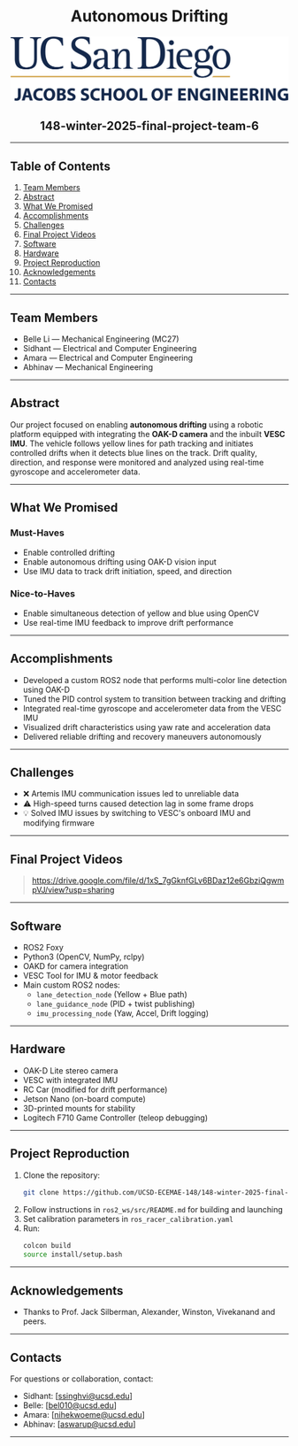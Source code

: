 # <div align="center">Autonomous Drifting</div>
![image](Media/UCSDLogo_JSOE_BlueGold_0_0.png)
## <div align="center"> 148-winter-2025-final-project-team-6</div>

---

## Table of Contents
1. [Team Members](#team-members)
2. [Abstract](#abstract)
3. [What We Promised](#what-we-promised)
4. [Accomplishments](#accomplishments)
5. [Challenges](#challenges)
6. [Final Project Videos](#final-project-videos)
7. [Software](#software)
8. [Hardware](#hardware)
9. [Project Reproduction](#project-reproduction)
10. [Acknowledgements](#acknowledgements)
11. [Contacts](#contacts)

---

## Team Members
- Belle Li — Mechanical Engineering (MC27)  
- Sidhant — Electrical and Computer Engineering  
- Amara — Electrical and Computer Engineering  
- Abhinav — Mechanical Engineering  

---

## Abstract
Our project focused on enabling **autonomous drifting** using a robotic platform equipped with integrating the **OAK-D camera** and the inbuilt **VESC IMU**. The vehicle follows yellow lines for path tracking and initiates controlled drifts when it detects blue lines on the track. Drift quality, direction, and response were monitored and analyzed using real-time gyroscope and accelerometer data.

---

## What We Promised

### Must-Haves
- Enable controlled drifting  
- Enable autonomous drifting using OAK-D vision input  
- Use IMU data to track drift initiation, speed, and direction  

### Nice-to-Haves
- Enable simultaneous detection of yellow and blue using OpenCV  
- Use real-time IMU feedback to improve drift performance  

---

## Accomplishments
- Developed a custom ROS2 node that performs multi-color line detection using OAK-D  
- Tuned the PID control system to transition between tracking and drifting  
- Integrated real-time gyroscope and accelerometer data from the VESC IMU  
- Visualized drift characteristics using yaw rate and acceleration data  
- Delivered reliable drifting and recovery maneuvers autonomously  

---

## Challenges
- ❌ Artemis IMU communication issues led to unreliable data  
- ⚠️ High-speed turns caused detection lag in some frame drops  
- 💡 Solved IMU issues by switching to VESC's onboard IMU and modifying firmware  

---

## Final Project Videos
> https://drive.google.com/file/d/1xS_7gGknfGLv6BDaz12e6GbziQgwmpVJ/view?usp=sharing

---

## Software
- ROS2 Foxy  
- Python3 (OpenCV, NumPy, rclpy)  
- OAKD for camera integration  
- VESC Tool for IMU & motor feedback  
- Main custom ROS2 nodes:
  - `lane_detection_node` (Yellow + Blue path)
  - `lane_guidance_node` (PID + twist publishing)
  - `imu_processing_node` (Yaw, Accel, Drift logging)

---

## Hardware
- OAK-D Lite stereo camera  
- VESC with integrated IMU  
- RC Car (modified for drift performance)  
- Jetson Nano (on-board compute)  
- 3D-printed mounts for stability  
- Logitech F710 Game Controller (teleop debugging)

---

## Project Reproduction
1. Clone the repository:
    ```bash
    git clone https://github.com/UCSD-ECEMAE-148/148-winter-2025-final-project-team-6.git
    ```
2. Follow instructions in `ros2_ws/src/README.md` for building and launching  
3. Set calibration parameters in `ros_racer_calibration.yaml`  
4. Run:
    ```bash
    colcon build
    source install/setup.bash
    ```

---

## Acknowledgements
- Thanks to Prof. Jack Silberman, Alexander, Winston, Vivekanand and peers.

---

## Contacts
For questions or collaboration, contact:  
- Sidhant: [ssinghvi@ucsd.edu]  
- Belle: [bel010@ucsd.edu]  
- Amara: [nihekwoeme@ucsd.edu]  
- Abhinav: [aswarup@ucsd.edu]

---
